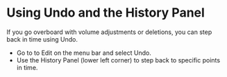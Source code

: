 # Using Undo and the History Panel 

If you go overboard with volume adjustments or deletions, you can step back in time using Undo.

* Go to to Edit on the menu bar and select Undo.
* Use the History Panel (lower left corner) to step back to specific points in time.
